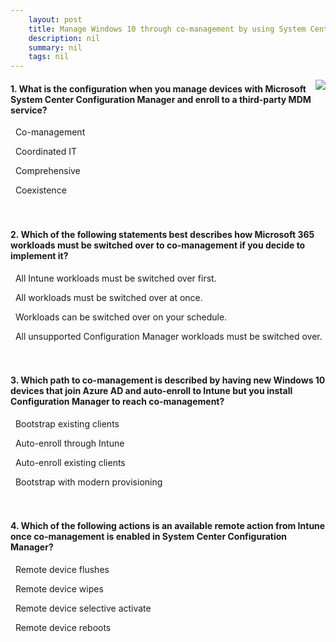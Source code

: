 ```yaml
---
    layout: post
    title: Manage Windows 10 through co-management by using System Center Configuration Manager - Summary and knowledge check
    description: nil
    summary: nil
    tags: nil
---
```



 <a target="_blank" href="https://docs.microsoft.com/en-us/learn/modules/manage-windows-10-through-co-management-by-using-system-center-configuration-manager/5-summary-and-knowledge-check/"><i class="fas fa-external-link-alt"></i> </a>
 <img align="right" src="https://docs.microsoft.com/en-us/learn/achievements/manage-windows-10-through-co-management-by-using-system-center-configuration-manager.svg">
####  1. What is the configuration when you manage devices with Microsoft System Center Configuration Manager and enroll to a third-party MDM service?


<i class='far fa-square'></i> &nbsp;&nbsp;Co-management

<i class='far fa-square'></i> &nbsp;&nbsp;Coordinated IT

<i class='far fa-square'></i> &nbsp;&nbsp;Comprehensive

<i class='fas fa-check-square' style='color: Dodgerblue;'></i> &nbsp;&nbsp;Coexistence
<br />
<br />
<br />

####  2. Which of the following statements best describes how Microsoft 365 workloads must be switched over to co-management if you decide to implement it?


<i class='far fa-square'></i> &nbsp;&nbsp;All Intune workloads must be switched over first.

<i class='far fa-square'></i> &nbsp;&nbsp;All workloads must be switched over at once.

<i class='fas fa-check-square' style='color: Dodgerblue;'></i> &nbsp;&nbsp;Workloads can be switched over on your schedule.

<i class='far fa-square'></i> &nbsp;&nbsp;All unsupported Configuration Manager workloads must be switched over.
<br />
<br />
<br />

####  3. Which path to co-management is described by having new Windows 10 devices that join Azure AD and auto-enroll to Intune but you install Configuration Manager to reach co-management?


<i class='far fa-square'></i> &nbsp;&nbsp;Bootstrap existing clients

<i class='far fa-square'></i> &nbsp;&nbsp;Auto-enroll through Intune

<i class='far fa-square'></i> &nbsp;&nbsp;Auto-enroll existing clients

<i class='fas fa-check-square' style='color: Dodgerblue;'></i> &nbsp;&nbsp;Bootstrap with modern provisioning
<br />
<br />
<br />

####  4. Which of the following actions is an available remote action from Intune once co-management is enabled in System Center Configuration Manager?


<i class='far fa-square'></i> &nbsp;&nbsp;Remote device flushes

<i class='fas fa-check-square' style='color: Dodgerblue;'></i> &nbsp;&nbsp;Remote device wipes

<i class='far fa-square'></i> &nbsp;&nbsp;Remote device selective activate

<i class='far fa-square'></i> &nbsp;&nbsp;Remote device reboots
<br />
<br />
<br />
